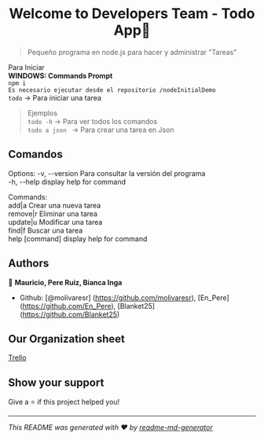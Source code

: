 <h1 align="center">Welcome to Developers Team - Todo App👋</h1>

> Pequeño programa en node.js para hacer y administrar &#34;Tareas&#34;  

Para Iniciar  
**WINDOWS: Commands Prompt**  
``npm i``  
``Es necesario ejecutar desde el repositorio /nodeInitialDemo``  
``todo`` -> Para iniciar una tarea  
> Ejemplos  
``todo -h`` -> Para ver todos los comandos  
``todo a json ``  -> Para crear una tarea en Json

## Comandos 
Options:
  -v, --version   Para consultar la versión del programa  
  -h, --help      display help for command  

Commands:  
  add|a           Crear una nueva tarea  
  remove|r        Eliminar una tarea  
  update|u        Modificar una tarea  
  find|f          Buscar una tarea  
  help [command]  display help for command  
## Authors

👤 **Mauricio, Pere Ruiz, Bianca Inga**

- Github: [@molivaresr] (https://github.com/molivaresr), [En\_Pere] (https://github.com/En_Pere), [Blanket25] (https://github.com/Blanket25)
## Our Organization sheet
[Trello](https://trello.com/b/2ujcduIe/developer-team)
## Show your support

Give a ⭐️ if this project helped you!

---

_This README was generated with ❤️ by [readme-md-generator](https://github.com/kefranabg/readme-md-generator)_

